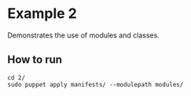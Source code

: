 # Example 2

Demonstrates the use of modules and classes.

## How to run

```
cd 2/
sudo puppet apply manifests/ --modulepath modules/
```

